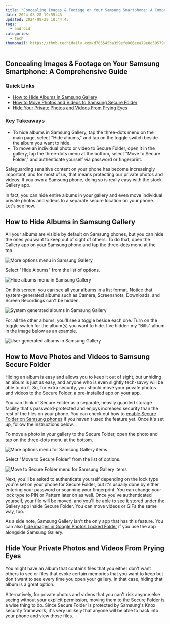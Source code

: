 ```yaml
---
title: "Concealing Images & Footage on Your Samsung Smartphone: A Comprehensive Guide"
date: 2024-08-28 19:55:43
updated: 2024-08-29 10:44:45
tags:
  - android
categories:
  - tech
thumbnail: https://thmb.techidaily.com/d765545ba359efe066eea79e8d50579ac2c2c25cde956ba79513b5dc7e88e8de.jpg
---
```


## Concealing Images & Footage on Your Samsung Smartphone: A Comprehensive Guide

### Quick Links

* [How to Hide Albums in Samsung Gallery](https://buynow-tips.techidaily.com/top-10-digital-prints-leading-web-pics-masters-of-2024/)
* [How to Move Photos and Videos to Samsung Secure Folder](https://youtube-help.techidaily.com/2024-approved-life-lessons-visualized-storytelling-on-your-channel/)
* [Hide Your Private Photos and Videos From Prying Eyes](https://facebook-video-content.techidaily.com/updated-in-2024-a-step-by-step-approach-to-fb-video-retrieval/)

### Key Takeaways

* To hide albums in Samsung Gallery, tap the three-dots menu on the main page, select "Hide albums," and tap on the toggle switch beside the album you want to hide.
* To move an individual photo or video to Secure Folder, open it in the gallery, tap the three-dots menu at the bottom, select "Move to Secure Folder," and authenticate yourself via password or fingerprint.

 Safeguarding sensitive content on your phone has become increasingly important, and for most of us, that means protecting our private photos and videos. If you own a Samsung phone, doing so is really easy with the stock Gallery app.

 In fact, you can hide entire albums in your gallery and even move individual private photos and videos to a separate secure location on your phone. Let's see how.

##  How to Hide Albums in Samsung Gallery

 All your albums are visible by default on Samsung phones, but you can hide the ones you want to keep out of sight of others. To do that, open the Gallery app on your Samsung phone and tap the three-dots menu at the top.

![More options menu in Samsung Gallery](https://static1.howtogeekimages.com/wordpress/wp-content/uploads/2024/01/more-options-menu-in-samsung-gallery.jpeg) 

 Select "Hide Albums" from the list of options.

![Hide albums menu in Samsung Gallery](https://static1.howtogeekimages.com/wordpress/wp-content/uploads/2024/01/hide-albums-menu-in-samsung-gallery.jpeg) 

 On this screen, you can see all your albums in a list format. Notice that system-generated albums such as Camera, Screenshots, Downloads, and Screen Recordings can't be hidden.

![System generated albums in Samsung Gallery](https://static1.howtogeekimages.com/wordpress/wp-content/uploads/2024/01/system-generated-albums-in-samsung-gallery.jpeg) 

 For all the other albums, you'll see a toggle beside each one. Turn on the toggle switch for the album(s) you want to hide. I've hidden my "Bills" album in the image below as an example.

![User generated albums in Samsung Gallery](https://static1.howtogeekimages.com/wordpress/wp-content/uploads/2024/01/user-generated-albums-in-samsung-gallery.jpeg) 

##  How to Move Photos and Videos to Samsung Secure Folder

 Hiding an album is easy and allows you to keep it out of sight, but unhiding an album is just as easy, and anyone who is even slightly tech-savvy will be able to do it. So, for extra security, you should move your private photos and videos to the Secure Folder, a pre-installed app on your app.

 You can think of Secure Folder as a separate, heavily guarded storage facility that's password-protected and enjoys increased security than the rest of the files on your phone. You can check out how to [enable Secure Folder on Samsung phones](https://facebook-video-share.techidaily.com/updated-building-your-ultimate-youtube-music-list-step-by-step-guide-webmobile-for-2024/) if you haven't used the feature yet. Once it's set up, follow the instructions below.

 To move a photo in your gallery to the Secure Folder, open the photo and tap on the three-dots menu at the bottom.

![More options menu for Samsung Gallery items](https://static1.howtogeekimages.com/wordpress/wp-content/uploads/2024/01/more-options-menu-for-samsung-gallery-items.jpeg) 

 Select "Move to Secure Folder" from the list of options.

![Move to Secure Folder menu for Samsung Gallery items](https://static1.howtogeekimages.com/wordpress/wp-content/uploads/2024/01/move-to-secure-folder-menu-for-samsung-gallery-items.jpeg) 

 Next, you'll be asked to authenticate yourself depending on the lock type you're set on your phone for Secure Folder, but it's usually done by either entering your password or scanning your fingerprint. You can change your lock type to PIN or Pattern later on as well. Once you've authenticated yourself, your file will be moved, and you'll be able to see it stored under the Gallery app inside Secure Folder. You can move videos or GIFs the same way, too.

 As a side note, Samsung Gallery isn't the only app that has this feature. You can also [hide images in Google Photos Locked Folder](https://some-knowledge.techidaily.com/gigglegraphics-suite-for-2024/) if you use the app alongside Samsung Gallery.

##  Hide Your Private Photos and Videos From Prying Eyes

 You might have an album that contains files that you either don't want others to see or files that evoke certain memories that you want to keep but don't want to see every time you open your gallery. In that case, hiding that album is a great option.

 Alternatively, for private photos and videos that you can't risk anyone else seeing without your explicit permission, moving them to the Secure Folder is a wise thing to do. Since Secure Folder is protected by Samsung's Knox security framework, it's very unlikely that anyone will be able to hack into your phone and view those files.

<ins class="adsbygoogle"
     style="display:block"
     data-ad-format="autorelaxed"
     data-ad-client="ca-pub-7571918770474297"
     data-ad-slot="1223367746"></ins>



<ins class="adsbygoogle"
     style="display:block"
     data-ad-client="ca-pub-7571918770474297"
     data-ad-slot="8358498916"
     data-ad-format="auto"
     data-full-width-responsive="true"></ins>
